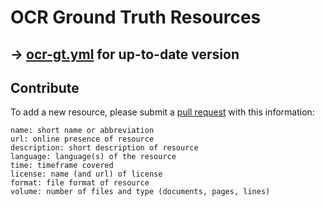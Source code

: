 # OCR Ground Truth Resources

## → **[ocr-gt.yml](https://github.com/cneud/ocr-gt/blob/master/ocr-gt.yml) for up-to-date version**

## Contribute
To add a new resource, please submit a [pull request](https://github.com/cneud/ocr-gt/pulls) with this information:
```
name: short name or abbreviation
url: online presence of resource
description: short description of resource
language: language(s) of the resource
time: timeframe covered
license: name (and url) of license
format: file format of resource
volume: number of files and type (documents, pages, lines) 
```
